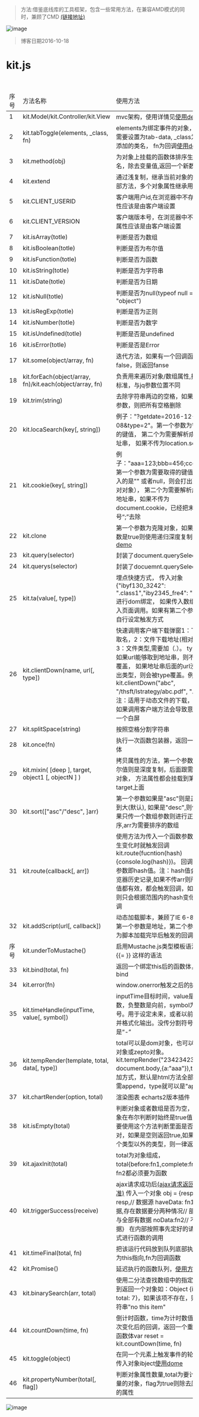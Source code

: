 
> 方法:借鉴底线库的工具框架，包含一些常用方法，在兼容AMD模式的同时，兼顾了CMD [(链接地址)](http://kelichao.github.io/)

![image](https://cloud.githubusercontent.com/assets/18028533/21641415/a0801094-d2b6-11e6-9cfd-3069b4195042.png)

> 博客日期2016-10-18

# kit.js 
<table>

<thead>
<tr>
        <td>序号</td>
	<td>方法名称</td>
	<td>使用方法</td>
</tr>
</thead>
<tbody>
<tr>
        <td>1</td>
	<td>kit.Model/kit.Controller/kit.View</td> 
	<td>mvc架构，使用详情见<a href="https://github.com/Kelichao/kit.js/issues/3">使用demo</a></td>
</tr>
<tr>
        <td>2</td>
	<td >kit.tabToggle(elements, _class, fn)</td> 
	<td>elements为绑定事件的对象，节点属性需要设置为tab-data, _class为点击后添加的类名， fn为回调<a href="https://github.com/Kelichao/kit.js/issues/8">使用demo</a></td>
</tr>
<tr>
        <td>3</td>
	<td >kit.method(obj)</td> 
	<td>为对象上挂载的函数体排序生成数组名，除去变量值,返回一个新数组</td>
</tr>
<tr>
        <td>4</td>
	<td>kit.extend</td> 
	<td>通过浅复制，继承当前对象的方法，内部方法，多个对象属性继承用kit.mixin</td>
</tr>
<tr>
        <td>5</td>
	<td>kit.CLIENT_USERID</td> 
	<td>客户端用户id,在浏览器中不存在,这个属性应该是由客户端设置</td>
</tr>
<tr>
        <td>6</td>
	<td>kit.CLIENT_VERSION</td> 
	<td>客户端版本号，在浏览器中不存在,这个属性应该是由客户端设置</td>
</tr>
<tr>
        <td>7</td>
	<td>kit.isArray(totle) </td> <td>判断是否为数组</td>
</tr>
<tr>
        <td>8</td>
	<td>kit.isBoolean(totle)</td> <td>判断是否为布尔值</td>
</tr>
<tr>
        <td>9</td>
	<td>kit.isFunction(totle)</td> <td>判断是否为函数</td>
</tr>
<tr>
        <td>10</td>
	<td>kit.isString(totle)</td> <td>判断是否为字符串</td>
</tr>
<tr>
        <td>11</td>
	<td>kit.isDate(totle)</td> <td>判断是否为日期</td>
</tr>
<tr>
        <td>12</td>
	<td>kit.isNull(totle)</td> <td>判断是否为null(typeof null === "object")</td>
</tr>
<tr>
        <td>13</td>
	<td>kit.isRegExp(totle)</td> <td>判断是否为正则</td>
</tr>
<tr>
        <td>14</td>
	<td>kit.isNumber(totle)</td> <td>判断是否为数字</td>
</tr>
<tr>
        <td>15</td>
	<td>kit.isUndefined(totle)</td> <td>判断是否是undefined</td>
</tr>
<tr>
        <td>16</td>
	<td>kit.isError(totle)</td> <td>判断是否是Error</td>
</tr>
<tr>
        <td>17</td>
	<td>kit.some(object/array, fn)</td>
	 <td>迭代方法，如果有一个回调函数返回false，则返回fanse</td>
</tr>
<tr>
        <td>18</td>
	<td>kit.forEach(object/array, fn)/kit.each(object/array, fn)</td>
	 <td>负责用来遍历对象/数组属性,按照ES5标准，与jq参数位置不同</td>
</tr>
<tr>
        <td>19</td>
	<td>kit.trim(string)</td>
	 <td>去除字符串两边的空格，如果有第二个参数，则把所有空格删除</td>
</tr>
<tr>
        <td>20</td>
	<td>kit.locaSearch(key[, string])</td> 
	<td>例子："?getdate=2016-12-08&type=2"。第一个参数为需要取得的键值，
	第二个为需要解析成对象的地址串，
	如果不传为location.search</td>
</tr>
<tr>
        <td>21</td>
	<td>kit.cookie(key[, string])</td> 
	<td>例子："aaa=123;bbb=456;ccc=678"。第一个参数为需要取得的键值
	（如果传入的是"" 或者null，则会打出整个键值对对象），
	第二个为需要解析成对象的地址串，如果不传为document.cookie，已经把末尾的分号“;”去除</td>
</tr>
<tr>
        <td>22</td>
	<td>kit.clone</td> 
	<td>第一个参数为克隆对象，如果第二个参数是true则使用递归深度复制,<a href="https://github.com/Kelichao/kit.js/issues/7">使用demo</a></td>
</tr>
<tr>
        <td>23</td>
	<td>kit.query(selector)</td> 
	<td>封装了document.querySelector</td>
</tr>
<tr>
        <td>24</td>
	<td>kit.querys(selector)</td> 
	<td>封装了docuemnt.querySelectorAll</td>
</tr>
<tr>
        <td>25</td>
	<td>kit.ta(value[, type])</td> 
	<td>埋点快捷方式，
	传入对象{"ibyf130_3242": ".class1","iby2345_fre4": ".class2"} 进行dom绑定，
	如果传入数组，则是载入页面调用。如果有第二个参数,则可以自行设定触发方式</td>
</tr>
<tr>
        <td>26</td>
	<td>kit.clientDown(name, url[, type])</td> 
	<td>快速调用客户端下载弹窗1：下载文件取名，2：文件下载地址(相对路径)，3：文件类型,需要加（.）。	type可选，如果url能够取到地址串，则不会被type覆盖，
	 如果地址串后面的url没有解析出类型，则会被type覆盖。例子： kit.clientDown("abc", "/thsft/Istrategy/abc.pdf", ".xls")。
	 注：适用于动态文件的下载，此类文件如果调用客户端方法会导致意外多出现一个白屏</td>
</tr>
<tr>
        <td>27</td>
	<td>kit.splitSpace(string)</td> 
	<td>按照空格分割字符串</td>
</tr>
<tr>
        <td>28</td>
	<td>kit.once(fn)</td> 
	<td>执行一次函数包装器，返回一个新函数体</td>
</tr>
<tr>
        <td>29</td>
	<td>kit.mixin( [deep ], target, object1 [, objectN ] )</td> 
	<td>拷贝属性的方法，第一个参数如果填布尔值则是深度复制，后面跟需要拷贝的对象，
	方法属性都会挂载到第一个对象target上面	</td>
</tr>
<tr>
        <td>30</td>
	<td>kit.sort(["asc"/"desc", ]arr)</td> 
	<td>第一个参数如果是"asc"则是正序从小到大(默认), 如果是"desc",则倒叙，
	如果只传一个数组参数则进行正序排序,arr为需要排序的数组</td>
</tr>
<tr>
        <td>31</td>
	<td>kit.route(callback[, arr])</td> 
	<td>使用方法为传入一个函数参数，路由发生变化时就触发回调
	kit.route(fucntion(hash){console.log(hash)})。
	回调的第一个参数即hash值。注：hash值会改变浏览器历史记录,如果不传arr则所有hash值都有效，都会触发回调，如果传了arr则只会根据范围内的hash变化而触发回调</td>
</tr>
<tr>
        <td>32</td>
	<td>kit.addScript(url[, callback])</td> 
	<td>动态加载脚本，兼顾了IE 6-8浏览器，第一个参数是地址，第二个参数可选，
	为脚本加载完毕后触发的回调</td>
</tr>
<tr>
        <td>序号</td>
	<td>kit.underToMustache()</td> 
	<td>启用Mustache.js类型模板语法，使用{{= }} 这样的语法</td>
</tr>
<tr>
        <td>33</td>
	<td>kit.bind(total, fn)</td> 
	<td>返回一个绑定this后的函数体，仿原生bind</td>
</tr>
<tr>
        <td>34</td>
	<td>kit.error(fn)</td> 
	<td>window.onerror触发之后的执行函数</td>
</tr>
<tr>
        <td>35</td>
	<td>kit.timeHandle(inputTime, value[, symbol])</td> 
	<td>inputTime目标时间，value是改变天数，负整数是向前，symbol为分割符号。用于设定未来，或者以前的时间，并格式化输出。没传分割符号默认是“-”</td>
</tr>
<tr>
        <td>36</td>
	<td>kit.tempRender(template, total, data[, type])</td> 
	<td>total可以是dom对象，也可以是jQuery对象或zepto对象。kit.tempRender("234234234{{=a}}", document.body,{a:"aaa"}),type是添加方式，默认是html方法全部替换，如需append，type就可以是"append" </td>
</tr>
<tr>
        <td>37</td>
	<td>kit.chartRender(option, total)</td> 
	<td>渲染图表 echarts2版本插件</td>
</tr>
<tr>
        <td>38</td>
	<td>kit.isEmpty(total)</td> 
	<td>判断对象或者数组是否为空，由于空对象在布尔判断时始终是true值，所以需要使用这个方法判断里面是否没有键值对，如果是空则返回true,如果是以上两个类型以外的类型，则一律返回true</td>
</tr>
<tr>
        <td>39</td>
	<td>kit.ajaxInit(total)</td> 
	<td>total为对象组成，total{before:fn1,complete:fn2} fn1与fn2都必须要为函数</td>
</tr>
<tr>
        <td>40</td>
	<td>kit.triggerSuccess(receive)</td> 
	<td>ajax请求成功后<a href="https://github.com/Kelichao/Ajax/issues/6">(ajax请求返回格式标准)</a> 传入一个对象 obj = {response: resp,// 数据源  haveData: fn1,// 存在数据,存在数据要分两种情况// 部分无数据与全部有数据 noData:fn2// 不存在数据}    在内部按照事先定好的请求数据格式进行函数的调用</td>
</tr>
<tr>
        <td>41</td>
	<td>kit.timeFinal(total, fn)</td> 
	<td>把该运行代码放到队列底部执行，total为this指向,fn为回调函数</td>
</tr>
<tr>
        <td>42</td>
	<td>kit.Promise()</td> 
	<td>延迟执行的函数队列，<a href="https://github.com/Kelichao/kit.js/issues/5">使用方法</a></td>
</tr>
<tr>
        <td>43</td>
	<td>kit.binarySearch(arr, total)</td> 
	<td>使用二分法查找数组中的指定的项,查找到返回一个对象如：Object {index: 5, total: 7}，如果该项不存在，则返回字符串"no this item"</td>
</tr>
<tr>
        <td>44</td>
	<td>kit.countDown(time, fn)</td> 
	<td>倒计时函数，time为计时数值，fn为每次变化后的回调，返回一个重置计时的函数体var reset = kit.countDown(time, fn)</td>
</tr>
<tr>
        <td>45</td>
	<td>kit.toggle(object)</td> 
	<td>在同一个元素上触发事件的轮回方式，传入对象ibject<a href="https://github.com/Kelichao/kit.js/issues/6">使用dome</a></td>
</tr>
<tr>
        <td>46</td>
	<td>kit.propertyNumber(total[, flag])</td> 
	<td>判断对象属性数量,total为要计算属性数量的对象，flag为true则除去原型链上的属性</td>
</tr>
</tbody>
</table>

![image](https://cloud.githubusercontent.com/assets/18028533/22412140/196757ea-e6e6-11e6-9b45-f6f3faa363c9.png)

